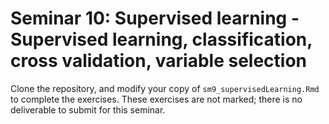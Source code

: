 # Seminar 10: Supervised learning - Supervised learning, classification, cross validation, variable selection

Clone the repository, and modify your copy of `sm9_supervisedLearning.Rmd` to complete the exercises. These exercises are not marked; there is no deliverable to submit for this seminar. 